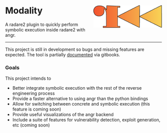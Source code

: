 # Modality <img src="docs/logo.png" align="right" alt="logo" width="220">

A radare2 plugin to quickly perform symbolic execution inside radare2 with angr. 

---

This project is still in development so bugs and missing features are expected. The tool is partially [documented](https://chasekanipe.gitbook.io/modality/) via gitbooks.

### Goals

This project intends to
 - Better integrate symbolic execution with the rest of the reverse engineering process
 - Provide a faster alternative to using angr than the python bindings
 - Allow for switching between concrete and symbolic execution (this feature is coming soon)
 - Provide useful visualizations of the angr backend
 - Include a suite of features for vulnerability detection, exploit generation, etc (coming soon)
